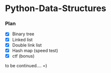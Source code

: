 # Python-Data-Structures

### Plan
- [x] Binary tree
- [x] Linked list
- [x] Double link list
- [x] Hash map (speed test)
- [x] ctf (bonus)

to be continued.... =)